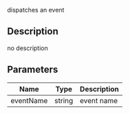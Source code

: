 dispatches an event



## Description
no description
## Parameters

<table>
<thead>
	<tr>
		<th>Name</th>
		<th>Type</th>
		<th>Description</th>
	</tr>
</thead>
<tr>
	<td>eventName</td>
	<td><div class='bg-purple-800 px-2 py-px text-white rounded-sm'>string</div></td>
	<td>event name</td>
</tr>
</table>